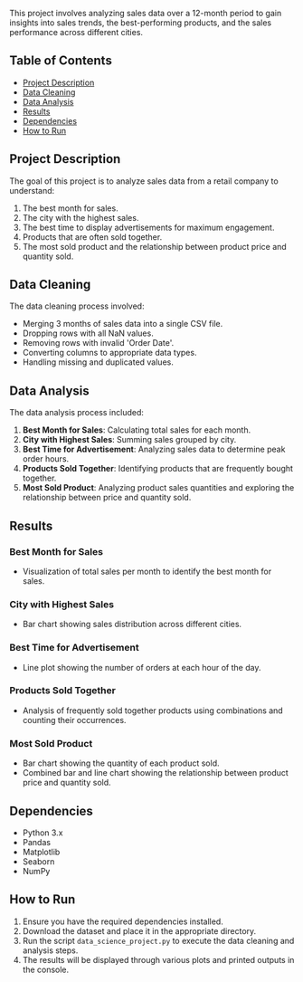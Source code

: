 This project involves analyzing sales data over a 12-month period to gain insights into sales trends, the best-performing products, and the sales performance across different cities.

## Table of Contents
- [Project Description](#project-description)
- [Data Cleaning](#data-cleaning)
- [Data Analysis](#data-analysis)
- [Results](#results)
- [Dependencies](#dependencies)
- [How to Run](#how-to-run)

## Project Description
The goal of this project is to analyze sales data from a retail company to understand:
1. The best month for sales.
2. The city with the highest sales.
3. The best time to display advertisements for maximum engagement.
4. Products that are often sold together.
5. The most sold product and the relationship between product price and quantity sold.

## Data Cleaning
The data cleaning process involved:
- Merging 3 months of sales data into a single CSV file.
- Dropping rows with all NaN values.
- Removing rows with invalid 'Order Date'.
- Converting columns to appropriate data types.
- Handling missing and duplicated values.

## Data Analysis
The data analysis process included:
1. **Best Month for Sales**: Calculating total sales for each month.
2. **City with Highest Sales**: Summing sales grouped by city.
3. **Best Time for Advertisement**: Analyzing sales data to determine peak order hours.
4. **Products Sold Together**: Identifying products that are frequently bought together.
5. **Most Sold Product**: Analyzing product sales quantities and exploring the relationship between price and quantity sold.

## Results
### Best Month for Sales
- Visualization of total sales per month to identify the best month for sales.

### City with Highest Sales
- Bar chart showing sales distribution across different cities.

### Best Time for Advertisement
- Line plot showing the number of orders at each hour of the day.

### Products Sold Together
- Analysis of frequently sold together products using combinations and counting their occurrences.

### Most Sold Product
- Bar chart showing the quantity of each product sold.
- Combined bar and line chart showing the relationship between product price and quantity sold.

## Dependencies
- Python 3.x
- Pandas
- Matplotlib
- Seaborn
- NumPy

## How to Run
1. Ensure you have the required dependencies installed.
2. Download the dataset and place it in the appropriate directory.
3. Run the script `data_science_project.py` to execute the data cleaning and analysis steps.
4. The results will be displayed through various plots and printed outputs in the console.
